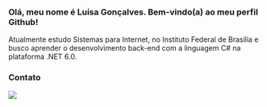 ### Olá, meu nome é Luísa Gonçalves. Bem-vindo(a) ao meu perfil Github!

Atualmente estudo Sistemas para Internet, no Instituto Federal de Brasília e busco aprender o desenvolvimento back-end com a linguagem C# na plataforma .NET 6.0.

### Contato

<div>
  <a href="https://www.linkedin.com/in/luisagoncalvess" target="_blank"><img src="https://img.shields.io/badge/-LinkedIn-%230077B5?style=for-the-badge&logo=linkedin&logoColor=white" target="_blank"></a>   
</div>

